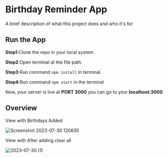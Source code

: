 
# Birthday Reminder App

A brief description of what this project does and who it's for


## Run the App

**Step1**:Clone the repo in your local system .

**Step2**:Open terminal at the file path.

**Step3**:Run command `npm install` in terminal.

**Step4**:Run command `npm start` in the terminal

Now, your server is live at **PORT 3000** you can go to your **localhost:3000**
## Overview

View with Birthdays Added

![Screenshot 2023-07-30 120635](https://github.com/Arjav1971/Birthday-Reminder-App/assets/125732007/c85b91e9-f68e-4279-9f9f-d1bf3f0296fa)

View with After adding clear all

![2023-07-30 (1)](https://github.com/Arjav1971/Birthday-Reminder-App/assets/125732007/f5519efe-a4b6-4eec-8def-152ca6e91f3a)

